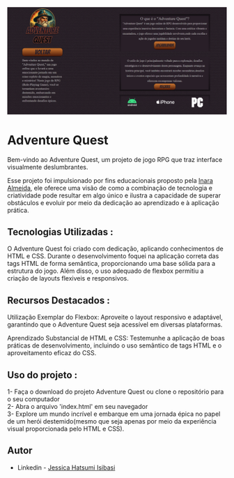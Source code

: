 <img src="./img/imagemprojeto.png">

# Adventure Quest

Bem-vindo ao Adventure Quest, um projeto de jogo RPG que traz interface visualmente deslumbrantes.

Esse projeto foi impulsionado por fins educacionais proposto pela [Inara Almeida](https://www.linkedin.com/in/inaralmeida/), ele oferece uma visão de como a combinação de tecnologia e criatividade pode resultar em algo único e ilustra a capacidade de superar obstáculos e evoluir por meio da dedicação ao aprendizado e à aplicação prática.



## Tecnologias Utilizadas :
O Adventure Quest foi criado com dedicação, aplicando conhecimentos de HTML e CSS. Durante o desenvolvimento foquei na aplicação correta das tags HTML de forma semântica, proporcionando uma base sólida para a estrutura do jogo. Além disso, o uso adequado de flexbox permitiu a criação de layouts flexiveis e responsivos.

## Recursos Destacados :
Utilização Exemplar do Flexbox: Aproveite o layout responsivo e adaptável, garantindo que o Adventure Quest seja acessível em diversas plataformas.

Aprendizado Substancial de HTML e CSS: Testemunhe a aplicação de boas práticas de desenvolvimento, incluindo o uso semântico de tags HTML e o aproveitamento eficaz do CSS.

## Uso do projeto :
1- Faça o download do projeto Adventure Quest ou clone o repositório para o seu computador <br>
2- Abra o arquivo 'index.html' em seu navegador <br>
3- Explore um mundo incrível e embarque em uma jornada épica no papel de um herói destemido(mesmo que seja apenas por meio da experiência visual proporcionada pelo HTML e CSS).

## Autor
- Linkedin - [Jessica Hatsumi Isibasi](https://www.linkedin.com/in/jessica-isibasi-728731245/) 
